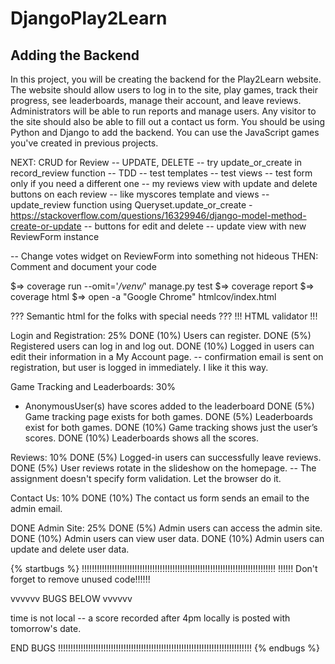 # DjangoPlay2Learn
## Adding the Backend

In this project, you will be creating the backend for the Play2Learn website.
The website should allow users to log in to the site, play games, track their progress, see leaderboards, manage their account, and leave reviews.
Administrators will be able to run reports and manage users.
Any visitor to the site should also be able to fill out a contact us form.
You should be using Python and Django to add the backend.
You can use the JavaScript games you've created in previous projects.


NEXT: CRUD for Review
-- UPDATE, DELETE 
    -- try update_or_create in record_review function
-- TDD
-- test templates
-- test views
-- test form only if you need a different one
-- my reviews view with update and delete buttons on each review
    -- like myscores template and views
    -- update_review function using Queryset.update_or_create
            -https://stackoverflow.com/questions/16329946/django-model-method-create-or-update 
    -- buttons for edit and delete
-- update view with new ReviewForm instance


-- Change votes widget on ReviewForm into something not hideous
THEN: Comment and document your code

$=> coverage run --omit='*/venv/*' manage.py test
$=> coverage report
$=> coverage html
$=> open -a "Google Chrome" htmlcov/index.html



??? Semantic html for the folks with special needs ???
!!! HTML validator !!!

Login and Registration: 25%
DONE (10%) Users can register.
DONE (5%) Registered users can log in and log out.
DONE (10%) Logged in users can edit their information in a My Account page.
-- confirmation email is sent on registration, but user is logged in immediately. I like it this way.

Game Tracking and Leaderboards: 30%
* AnonymousUser(s) have scores added to the leaderboard
DONE (5%) Game tracking page exists for both games.
DONE (5%) Leaderboards exist for both games.
DONE (10%) Game tracking shows just the user’s scores.
DONE (10%) Leaderboards shows all the scores.

Reviews: 10%
DONE (5%) Logged-in users can successfully leave reviews.
DONE (5%) User reviews rotate in the slideshow on the homepage.
-- The assignment doesn't specify form validation. Let the browser do it.

Contact Us: 10%
DONE (10%) The contact us form sends an email to the admin email.

DONE Admin Site: 25%
DONE (5%) Admin users can access the admin site.
DONE (10%) Admin users can view user data.
DONE (10%) Admin users can update and delete user data.


{% startbugs %}
!!!!!!!!!!!!!!!!!!!!!!!!!!!!!!!!!!!!!!!!!!!!!!!!!!!!!!!!!!!!!!!!!!!!!!!!!!!!!
!!!!!! Don't forget to remove unused code!!!!!!

vvvvvv  BUGS BELOW  vvvvvv


time is not local -- a score recorded after 4pm locally is posted with tomorrow's date.



END BUGS
!!!!!!!!!!!!!!!!!!!!!!!!!!!!!!!!!!!!!!!!!!!!!!!!!!!!!!!!!!!!!!!!!!!!!!!!!!!!!
{% endbugs %}
